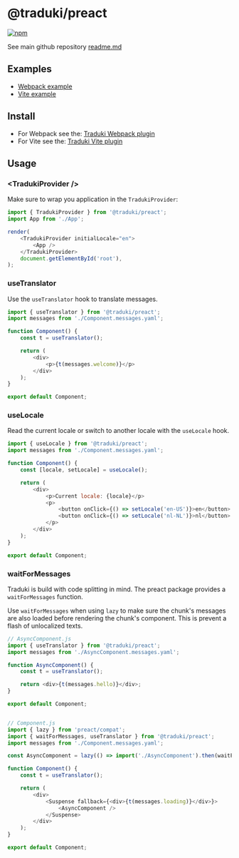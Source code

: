 # @traduki/preact

[![npm](https://img.shields.io/npm/v/@traduki/preact.svg)](https://www.npmjs.com/package/@traduki/preact)

See main github repository [readme.md](https://github.com/havelaer/traduki)

## Examples

- [Webpack example](https://github.com/havelaer/traduki/tree/master/examples/webpack-preact-app-setup)
- [Vite example](https://github.com/havelaer/traduki/tree/master/examples/vite-preact-app-setup)

## Install

- For Webpack see the: [Traduki Webpack plugin](https://github.com/havelaer/traduki/blob/master/packages/webpack-plugin/README.md)
- For Vite see the: [Traduki Vite plugin](https://github.com/havelaer/traduki/blob/master/packages/vite-plugin/README.md)

## Usage

### \<TradukiProvider />

Make sure to wrap you application in the `TradukiProvider`:

```js
import { TradukiProvider } from '@traduki/preact';
import App from './App';

render(
    <TradukiProvider initialLocale="en">
        <App />
    </TradukiProvider>
    document.getElementById('root'),
);
```

### useTranslator

Use the `useTranslator` hook to translate messages.

```js
import { useTranslator } from '@traduki/preact';
import messages from './Component.messages.yaml';

function Component() {
    const t = useTranslator();

    return (
        <div>
            <p>{t(messages.welcome)}</p>
        </div>
    );
}

export default Component;
```

### useLocale

Read the current locale or switch to another locale with the `useLocale` hook.

```js
import { useLocale } from '@traduki/preact';
import messages from './Component.messages.yaml';

function Component() {
    const [locale, setLocale] = useLocale();

    return (
        <div>
            <p>Current locale: {locale}</p>
            <p>
                <button onClick={() => setLocale('en-US')}>en</button>
                <button onClick={() => setLocale('nl-NL')}>nl</button>
            </p>
        </div>
    );
}

export default Component;
```

### waitForMessages

Traduki is build with code splitting in mind. The preact package provides a `waitForMessages` function.

Use `waitForMessages` when using `lazy` to make sure the chunk's messages are also loaded before rendering the chunk's component. This is prevent a flash of unlocalized texts.

```js
// AsyncComponent.js
import { useTranslator } from '@traduki/preact';
import messages from './AsyncComponent.messages.yaml';

function AsyncComponent() {
    const t = useTranslator();

    return <div>{t(messages.hello)}</div>;
}

export default Component;


// Component.js
import { lazy } from 'preact/compat';
import { waitForMessages, useTranslator } from '@traduki/preact';
import messages from './Component.messages.yaml';

const AsyncComponent = lazy(() => import('./AsyncComponent').then(waitForMessages));

function Component() {
    const t = useTranslator();

    return (
        <div>
            <Suspense fallback={<div>{t(messages.loading)}</div>}>
                <AsyncComponent />
            </Suspense>
        </div>
    );
}

export default Component;
```